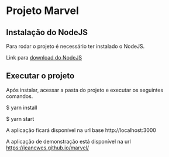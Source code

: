 # Projeto Marvel

## Instalação do NodeJS

Para rodar o projeto é necessário ter instalado o NodeJS.

Link para [download do NodeJS](https://nodejs.org/pt-br/)

## Executar o projeto

Após instalar, acessar a pasta do projeto e executar os seguintes comandos.

$ yarn install

$ yarn start

A aplicação ficará disponível na url base http://localhost:3000

A aplicação de demonstração está disponível na url https://jeancwes.github.io/marvel/
